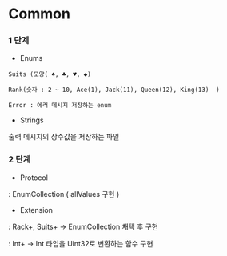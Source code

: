 # Common

### 1 단계

-   Enums 

```
Suits (모양( ♠, ♣, ♥, ◆)

Rank(숫자 : 2 ~ 10, Ace(1), Jack(11), Queen(12), King(13)  )

Error : 에러 메시지 저장하는 enum
```

- Strings

출력 메시지의 상수값을 저장하는 파일


### 2 단계 

- Protocol 

: EnumCollection ( allValues 구현 )

- Extension 

: Rack+, Suits+ -> EnumCollection 채택 후 구현

: Int+ -> Int 타입을 Uint32로 변환하는 함수 구현 
